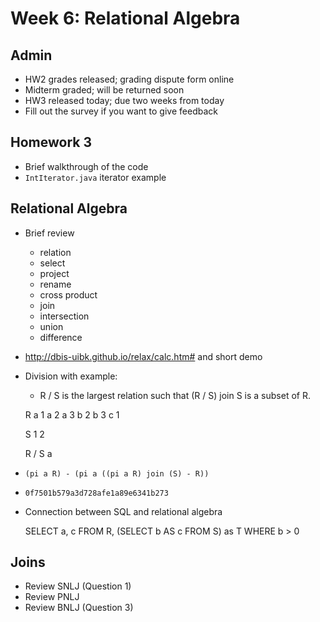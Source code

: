 # Week 6: Relational Algebra

## Admin
- HW2 grades released; grading dispute form online
- Midterm graded; will be returned soon
- HW3 released today; due two weeks from today
- Fill out the survey if you want to give feedback

## Homework 3
- Brief walkthrough of the code
- `IntIterator.java` iterator example

## Relational Algebra
- Brief review
    - relation
    - select
    - project
    - rename
    - cross product
    - join
    - intersection
    - union
    - difference
- http://dbis-uibk.github.io/relax/calc.htm# and short demo
- Division with example:
    - R / S is the largest relation such that (R / S) join S is a subset of R.

    R
    a 1
    a 2
    a 3
    b 2
    b 3
    c 1

    S
    1
    2

    R / S
    a
- `(pi a R) - (pi a ((pi a R) join (S) - R))`
- `0f7501b579a3d728afe1a89e6341b273`
- Connection between SQL and relational algebra

    SELECT a, c
    FROM R, (SELECT b AS c FROM S) as T
    WHERE b > 0

## Joins
- Review SNLJ (Question 1)
- Review PNLJ
- Review BNLJ (Question 3)
